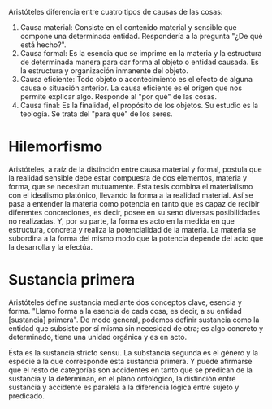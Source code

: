 
Aristóteles diferencia entre cuatro tipos de causas de las cosas:

1. Causa material: Consiste en el contenido material y sensible que compone una determinada entidad. Respondería a la pregunta "¿De qué está hecho?".
2. Causa formal: Es la esencia que se imprime en la materia y la estructura de determinada manera para dar forma al objeto o entidad causada. Es la estructura y organización inmanente del objeto.
3. Causa eficiente: Todo objeto o acontecimiento es el efecto de alguna causa o situación anterior. La causa eficiente es el origen que nos permite explicar algo. Responde al "por qué" de las cosas.
4. Causa final: Es la finalidad, el propósito de los objetos. Su estudio es la teología. Se trata del "para qué" de los seres.


# Hilemorfismo

Aristóteles, a raíz de la distinción entre causa material y formal, postula que la realidad sensible debe estar compuesta de dos elementos, materia y forma, que se necesitan mutuamente. Esta tesis combina el materialismo con el idealismo platónico, llevando la forma a la realidad material. Así se pasa a entender la materia como potencia en tanto que es capaz de recibir diferentes concreciones, es decir, posee en su seno diversas posibilidades no realizadas. Y, por su parte, la forma es acto en la medida en que estructura, concreta y realiza la potencialidad de la materia. La materia se subordina a la forma del mismo modo que la potencia depende del acto que la desarrolla y la efectúa.

# Sustancia primera

Aristóteles define sustancia mediante dos conceptos clave, esencia y forma. "Llamo forma a la esencia de cada cosa, es decir, a su entidad \[sustancia\] primera". De modo general, podemos definir sustancia como la entidad que subsiste por sí misma sin necesidad de otra; es algo concreto y determinado, tiene una unidad orgánica y es en acto.

Ésta es la sustancia stricto sensu. La substancia segunda es el género y la especie a la que corresponde esta sustancia primera. Y puede afirmarse que el resto de categorías son accidentes en tanto que se predican de la sustancia y la determinan, en el plano ontológico, la distinción entre sustancia y accidente es paralela a la diferencia lógica entre sujeto y predicado.

